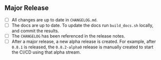 ## Major Release
- [ ] All changes are up to date in `CHANGELOG.md`.
- [ ] The docs are up to date. To update the docs run `build_docs.sh` locally, and commit the results.
- [ ] The `CHANGELOG` has been referenced in the release notes.
- [ ] After a major release, a new alpha release is created. For example, after `0.8.1` is released, the `0.8.2-alpha0` release is manually created to start the CI/CD using that alpha stream.
